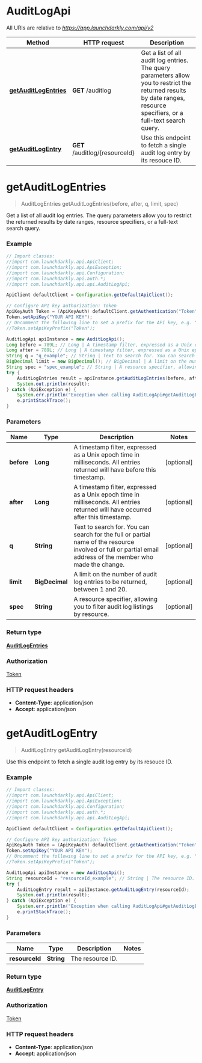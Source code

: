 # AuditLogApi

All URIs are relative to *https://app.launchdarkly.com/api/v2*

Method | HTTP request | Description
------------- | ------------- | -------------
[**getAuditLogEntries**](AuditLogApi.md#getAuditLogEntries) | **GET** /auditlog | Get a list of all audit log entries. The query parameters allow you to restrict the returned results by date ranges, resource specifiers, or a full-text search query.
[**getAuditLogEntry**](AuditLogApi.md#getAuditLogEntry) | **GET** /auditlog/{resourceId} | Use this endpoint to fetch a single audit log entry by its resouce ID.


<a name="getAuditLogEntries"></a>
# **getAuditLogEntries**
> AuditLogEntries getAuditLogEntries(before, after, q, limit, spec)

Get a list of all audit log entries. The query parameters allow you to restrict the returned results by date ranges, resource specifiers, or a full-text search query.

### Example
```java
// Import classes:
//import com.launchdarkly.api.ApiClient;
//import com.launchdarkly.api.ApiException;
//import com.launchdarkly.api.Configuration;
//import com.launchdarkly.api.auth.*;
//import com.launchdarkly.api.api.AuditLogApi;

ApiClient defaultClient = Configuration.getDefaultApiClient();

// Configure API key authorization: Token
ApiKeyAuth Token = (ApiKeyAuth) defaultClient.getAuthentication("Token");
Token.setApiKey("YOUR API KEY");
// Uncomment the following line to set a prefix for the API key, e.g. "Token" (defaults to null)
//Token.setApiKeyPrefix("Token");

AuditLogApi apiInstance = new AuditLogApi();
Long before = 789L; // Long | A timestamp filter, expressed as a Unix epoch time in milliseconds. All entries returned will have before this timestamp.
Long after = 789L; // Long | A timestamp filter, expressed as a Unix epoch time in milliseconds. All entries returned will have occurred after this timestamp.
String q = "q_example"; // String | Text to search for. You can search for the full or partial name of the resource involved or full or partial email address of the member who made the change.
BigDecimal limit = new BigDecimal(); // BigDecimal | A limit on the number of audit log entries to be returned, between 1 and 20.
String spec = "spec_example"; // String | A resource specifier, allowing you to filter audit log listings by resource.
try {
    AuditLogEntries result = apiInstance.getAuditLogEntries(before, after, q, limit, spec);
    System.out.println(result);
} catch (ApiException e) {
    System.err.println("Exception when calling AuditLogApi#getAuditLogEntries");
    e.printStackTrace();
}
```

### Parameters

Name | Type | Description  | Notes
------------- | ------------- | ------------- | -------------
 **before** | **Long**| A timestamp filter, expressed as a Unix epoch time in milliseconds. All entries returned will have before this timestamp. | [optional]
 **after** | **Long**| A timestamp filter, expressed as a Unix epoch time in milliseconds. All entries returned will have occurred after this timestamp. | [optional]
 **q** | **String**| Text to search for. You can search for the full or partial name of the resource involved or full or partial email address of the member who made the change. | [optional]
 **limit** | **BigDecimal**| A limit on the number of audit log entries to be returned, between 1 and 20. | [optional]
 **spec** | **String**| A resource specifier, allowing you to filter audit log listings by resource. | [optional]

### Return type

[**AuditLogEntries**](AuditLogEntries.md)

### Authorization

[Token](../README.md#Token)

### HTTP request headers

 - **Content-Type**: application/json
 - **Accept**: application/json

<a name="getAuditLogEntry"></a>
# **getAuditLogEntry**
> AuditLogEntry getAuditLogEntry(resourceId)

Use this endpoint to fetch a single audit log entry by its resouce ID.

### Example
```java
// Import classes:
//import com.launchdarkly.api.ApiClient;
//import com.launchdarkly.api.ApiException;
//import com.launchdarkly.api.Configuration;
//import com.launchdarkly.api.auth.*;
//import com.launchdarkly.api.api.AuditLogApi;

ApiClient defaultClient = Configuration.getDefaultApiClient();

// Configure API key authorization: Token
ApiKeyAuth Token = (ApiKeyAuth) defaultClient.getAuthentication("Token");
Token.setApiKey("YOUR API KEY");
// Uncomment the following line to set a prefix for the API key, e.g. "Token" (defaults to null)
//Token.setApiKeyPrefix("Token");

AuditLogApi apiInstance = new AuditLogApi();
String resourceId = "resourceId_example"; // String | The resource ID.
try {
    AuditLogEntry result = apiInstance.getAuditLogEntry(resourceId);
    System.out.println(result);
} catch (ApiException e) {
    System.err.println("Exception when calling AuditLogApi#getAuditLogEntry");
    e.printStackTrace();
}
```

### Parameters

Name | Type | Description  | Notes
------------- | ------------- | ------------- | -------------
 **resourceId** | **String**| The resource ID. |

### Return type

[**AuditLogEntry**](AuditLogEntry.md)

### Authorization

[Token](../README.md#Token)

### HTTP request headers

 - **Content-Type**: application/json
 - **Accept**: application/json


